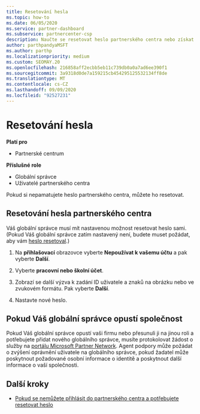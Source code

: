 ```yaml
---
title: Resetování hesla
ms.topic: how-to
ms.date: 06/05/2020
ms.service: partner-dashboard
ms.subservice: partnercenter-csp
description: Naučte se resetovat heslo partnerského centra nebo získat pomoc od globálního správce vaší společnosti. Přečtěte si také, jak přidat nového globálního správce centra partnerů.
author: parthpandyaMSFT
ms.author: parthp
ms.localizationpriority: medium
ms.custom: SEOMAY.20
ms.openlocfilehash: 216858aff2ecbb5eb11c739db0a0a7ad6ee390f1
ms.sourcegitcommit: 3a9318d0de7a159215cb454295125532134ff8de
ms.translationtype: MT
ms.contentlocale: cs-CZ
ms.lasthandoff: 09/09/2020
ms.locfileid: "92527231"
---
```

# <a name="reset-my-password"></a>Resetování hesla

**Platí pro**

- Partnerské centrum
 
**Příslušné role**

- Globální správce
- Uživatelé partnerského centra


Pokud si nepamatujete heslo partnerského centra, můžete ho resetovat.

## <a name="to-reset-your-partner-center-password"></a>Resetování hesla partnerského centra

Váš globální správce musí mít nastavenou možnost resetovat heslo sami. (Pokud Váš globální správce zatím nastavený není, budete muset požádat, aby vám [heslo resetoval](reset-a-user-password.md).)

1. Na **přihlašovací** obrazovce vyberte **Nepoužívat k vašemu účtu** a pak vyberte **Další**.

2. Vyberte **pracovní nebo školní účet**.

3. Zobrazí se další výzva k zadání ID uživatele a znaků na obrázku nebo ve zvukovém formátu. Pak vyberte **Další**.

4. Nastavte nové heslo.

## <a name="if-your-global-admin-has-left-the-company"></a>Pokud Váš globální správce opustí společnost

Pokud Váš globální správce opustí vaši firmu nebo přesunuli ji na jinou roli a potřebujete přidat nového globálního správce, musíte protokolovat žádost o služby na [portálu Microsoft Partner Network](https://partner.microsoft.com/commercial#/). Agent podpory může požádat o zvýšení oprávnění uživatele na globálního správce, pokud žadatel může poskytnout požadované osobní informace o identitě a poskytnout další informace o vaší společnosti. 

## <a name="next-steps"></a>Další kroky

- [Pokud se nemůžete přihlásit do partnerského centra a potřebujete resetovat heslo](unable-to-sign-in.md)